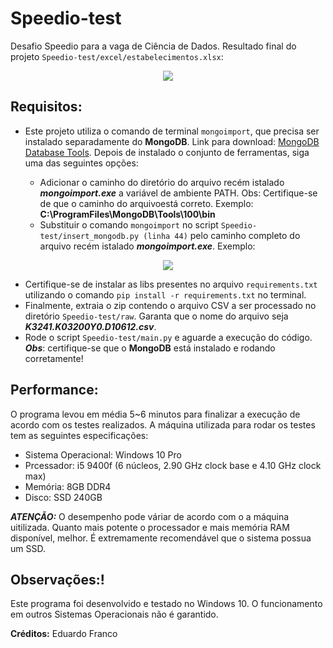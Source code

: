 # Speedio-test

Desafio Speedio para a vaga de Ciência de Dados. Resultado final do projeto `Speedio-test/excel/estabelecimentos.xlsx`:
<p align="center"><img src="https://user-images.githubusercontent.com/48140546/127709691-efff139d-b47e-4492-8f40-4a20f4fc1151.png"></p>

## Requisitos:

- Este projeto utiliza o comando de terminal `mongoimport`, que precisa ser instalado separadamente do **MongoDB**. Link para download: [MongoDB Database Tools](https://www.mongodb.com/try/download/database-tools/ "MongoDB Database Tools"). Depois de instalado o conjunto de ferramentas, siga uma das seguintes opções:

    - Adicionar o caminho do diretório do arquivo recém istalado ***mongoimport.exe*** a variável de ambiente PATH. Obs: Certifique-se de que o caminho do arquivoestá correto. Exemplo:  **C:\ProgramFiles\MongoDB\Tools\100\bin**
    - Substituir o comando `mongoimport` no script `Speedio-test/insert_mongodb.py (linha 44)` pelo caminho completo do arquivo recém istalado ***mongoimport.exe***. Exemplo:
<p align="center"><img src="https://user-images.githubusercontent.com/48140546/127712741-dad3a878-fad2-4e63-8c1b-38e43d3e8546.png"></p>

- Certifique-se de instalar as libs presentes no arquivo `requirements.txt` utilizando o comando `pip install -r requirements.txt` no terminal.
- Finalmente, extraia o zip contendo o arquivo CSV a ser processado no diretório `Speedio-test/raw`. Garanta que o nome do arquivo seja ***K3241.K03200Y0.D10612.csv***.
- Rode o script `Speedio-test/main.py` e aguarde a execução do código. ***Obs***: certifique-se que o **MongoDB** está instalado e rodando corretamente!

## Performance:
O programa levou em média 5~6 minutos para finalizar a execução de acordo com os testes realizados. A máquina utilizada para rodar os testes tem as seguintes especificações: 

- Sistema Operacional: Windows 10 Pro
- Prcessador: i5 9400f (6 núcleos, 2.90 GHz clock base e 4.10 GHz clock max)
- Memória: 8GB DDR4
- Disco: SSD 240GB

***ATENÇÃO:*** O desempenho pode váriar de acordo com o a máquina uitilizada. Quanto mais potente o processador e mais memória RAM disponível, melhor. É extremamente recomendável que o sistema possua um SSD.

## Observações:!


Este programa foi desenvolvido e testado no Windows 10. O funcionamento em outros Sistemas Operacionais não é garantido.

**Créditos:** Eduardo Franco

